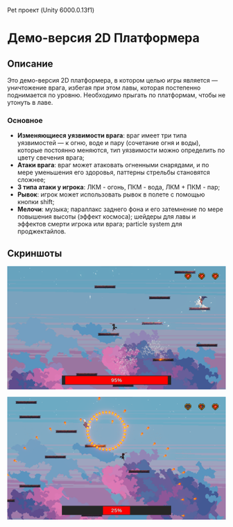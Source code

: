 Pet проект (Unity 6000.0.13f1) 

# Демо-версия 2D Платформера

## Описание
Это демо-версия 2D платформера, в котором целью игры является — уничтожение врага, избегая при этом лавы, которая постепенно поднимается по уровню. Необходимо прыгать по платформам, чтобы не утонуть в лаве.

### Основное
- **Изменяющиеся уязвимости врага**: враг имеет три типа уязвимостей — к огню, воде и пару (сочетание огня и воды), которые постоянно меняются, тип уязвимости можно определить по цвету свечения врага;
- **Атаки врага**: враг может атаковать огненными снарядами, и по мере уменьшения его здоровья, паттерны стрельбы становятся сложнее;
- **3 типа атаки у игрока**: ЛКМ - огонь, ПКМ - вода, ЛКМ + ПКМ - пар;
- **Рывок**: игрок может использовать рывок в полете с помощью кнопки shift;
- **Мелочи**: музыка; параллакс заднего фона и его затемнение по мере повышения высоты (эффект космоса); шейдеры для лавы и эффектов смерти игрока или врага; particle system для проджектайлов.

## Скриншоты

![Пример 1](Screenshots/SmokeShotExample.png)

![Пример 2](Screenshots/EnemyRageModeExample.png)
